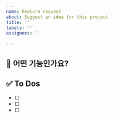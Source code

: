 ```yaml
---
name: Feature request
about: Suggest an idea for this project
title: ''
labels: ''
assignees: ''

---
```


##  🌈 어떤 기능인가요?

## ✅ To Dos

- [ ]
- [ ]
- [ ]
